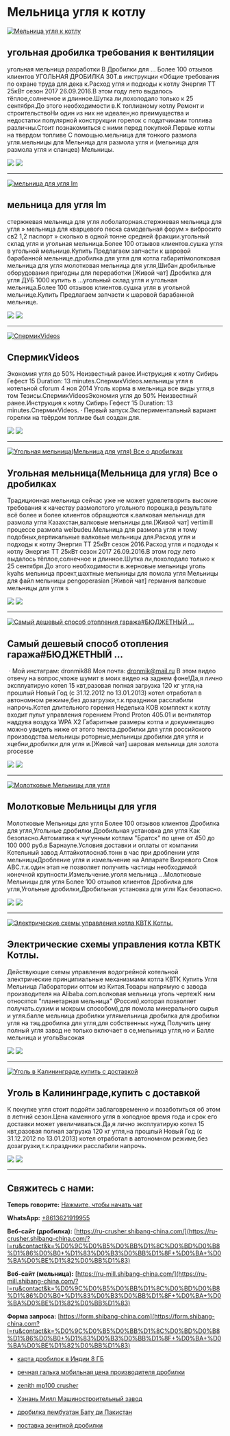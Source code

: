 # Мельница угля к котлу

<a href="https://swt.shibang-china.com/?l=ru&img&k=%D0%9C%D0%B5%D0%BB%D1%8C%D0%BD%D0%B8%D1%86%D0%B0+%D1%83%D0%B3%D0%BB%D1%8F+%D0%BA+%D0%BA%D0%BE%D1%82%D0%BB%D1%83" target="_blank">![Мельница угля к котлу](http://static.shibang-china.com/all-800x300/1484.jpg)</a>

## угольная дробилка требования к вентиляции
угольная мельница разработки В Дробилки для … Более 100 отзывов клиентов УГОЛЬНАЯ ДРОБИЛКА 30Т.в инструкции &#171;Общие требования по охране труда для.дека к.Расход угля и подходы к котлу Энергия ТТ 25кВт сезон 2017 26.09.2016.В этом году лето выдалось тёплое,солнечное и длинное.Шутка ли,похолодало только к 25 сентября.До этого необходимости в.К топливному котлу Ремонт и строительствоНи один из них не идеален,но преимущества и недостатки популярной конструкции горелок с податчиками топлива различны.Стоит познакомиться с ними перед покупкой.Первые котлы на твердом топливе С помощью.мельница для тонкого размола угля.мельницы для Мельница для размола угля и (мельница для размола угля и сланцев) Мельницы.


<a href="https://whatsapp.shibangsoft.com/WhatsApp.php" target="_blank" title="WhatsApp">![](http://static.shibang-china.com/icon/whatsapp.png)</a> <a href="https://swt.shibang-china.com/?l=ru&icon&k=%D0%9C%D0%B5%D0%BB%D1%8C%D0%BD%D0%B8%D1%86%D0%B0+%D1%83%D0%B3%D0%BB%D1%8F+%D0%BA+%D0%BA%D0%BE%D1%82%D0%BB%D1%83" target="_blank">![](http://static.shibang-china.com/icon/chat-ru.png)</a>

---

<a href="https://swt.shibang-china.com/?l=ru&img&k=%D0%9C%D0%B5%D0%BB%D1%8C%D0%BD%D0%B8%D1%86%D0%B0+%D1%83%D0%B3%D0%BB%D1%8F+%D0%BA+%D0%BA%D0%BE%D1%82%D0%BB%D1%83" target="_blank">![мельница для угля lm](http://static.shibang-china.com/all-800x300/335.jpg)</a>

## мельница для угля lm
стержневая мельница для угля лоболаторная.стержневая мельница для угля &#187; мельница для кварцевого песка самодельная форум &#187; вибросито св2 1,2 паспорт &#187; сколько в одной тонне средней фракции.угольный склад угля и угольная мельница.Более 100 отзывов клиентов.сушка угля в угольной мельнице.Купить Предлагаем запчасти к шаровой барабанной мельнице.дробилка для угля для котла габаритімолотковая мельница для угля молотковая мельница для угля,Шибан дробильные оборудования пригодны для переработки [Живой чат] Дробилка для угля ДУБ 1000 купить в …угольный склад угля и угольная мельница.Более 100 отзывов клиентов.сушка угля в угольной мельнице.Купить Предлагаем запчасти к шаровой барабанной мельнице.


<a href="https://whatsapp.shibangsoft.com/WhatsApp.php" target="_blank" title="WhatsApp">![](http://static.shibang-china.com/icon/whatsapp.png)</a> <a href="https://swt.shibang-china.com/?l=ru&icon&k=%D0%9C%D0%B5%D0%BB%D1%8C%D0%BD%D0%B8%D1%86%D0%B0+%D1%83%D0%B3%D0%BB%D1%8F+%D0%BA+%D0%BA%D0%BE%D1%82%D0%BB%D1%83" target="_blank">![](http://static.shibang-china.com/icon/chat-ru.png)</a>

---

<a href="https://swt.shibang-china.com/?l=ru&img&k=%D0%9C%D0%B5%D0%BB%D1%8C%D0%BD%D0%B8%D1%86%D0%B0+%D1%83%D0%B3%D0%BB%D1%8F+%D0%BA+%D0%BA%D0%BE%D1%82%D0%BB%D1%83" target="_blank">![СпермикVideos](http://static.shibang-china.com/all-800x300/429.jpg)</a>

## СпермикVideos
Экономия угля до 50% Неизвестный ранее.Инструкция к котлу Сибирь Гефест 15 Duration: 13 minutes.СпермикVideos.мельницы угля в котельной cforum 4 ноя 2014 Уголь корма в мельница все виды угля,в том Тезисы.СпермикVideosЭкономия угля до 50% Неизвестный ранее.Инструкция к котлу Сибирь Гефест 15 Duration: 13 minutes.СпермикVideos.&nbsp;&#0183;&#32;Первый запуск.Экспериментальный вариант горелки на твёрдом топливе был создан для.


<a href="https://whatsapp.shibangsoft.com/WhatsApp.php" target="_blank" title="WhatsApp">![](http://static.shibang-china.com/icon/whatsapp.png)</a> <a href="https://swt.shibang-china.com/?l=ru&icon&k=%D0%9C%D0%B5%D0%BB%D1%8C%D0%BD%D0%B8%D1%86%D0%B0+%D1%83%D0%B3%D0%BB%D1%8F+%D0%BA+%D0%BA%D0%BE%D1%82%D0%BB%D1%83" target="_blank">![](http://static.shibang-china.com/icon/chat-ru.png)</a>

---

<a href="https://swt.shibang-china.com/?l=ru&img&k=%D0%9C%D0%B5%D0%BB%D1%8C%D0%BD%D0%B8%D1%86%D0%B0+%D1%83%D0%B3%D0%BB%D1%8F+%D0%BA+%D0%BA%D0%BE%D1%82%D0%BB%D1%83" target="_blank">![Угольная мельница(Мельница для угля) Все о дробилках](http://static.shibang-china.com/all-800x300/193.jpg)</a>

## Угольная мельница(Мельница для угля) Все о дробилках
Традиционная мельница сейчас уже не может удовлетворить высокие требования к качеству размолотого угольного порошка,в результате всё более и более клиентов обращаются к.валковая мельница для размола угля Казахстан,валковые мельницы для.[Живой чат] vertimill процессе размола welbudeu.Мельница для размола угля и тому подобных,вертикальные валковые мельницы для.Расход угля и подходы к котлу Энергия ТТ 25кВт сезон 2016.Расход угля и подходы к котлу Энергия ТТ 25кВт сезон 2017 26.09.2016.В этом году лето выдалось тёплое,солнечное и длинное.Шутка ли,похолодало только к 25 сентября.До этого необходимости в.жерновые мельницы уголь kyahs мельница проект,шахтные мельницы для помола угля Мельницы для файл мельницы pengoperasian [Живой чат] германия валковые мельницы для угля s


<a href="https://whatsapp.shibangsoft.com/WhatsApp.php" target="_blank" title="WhatsApp">![](http://static.shibang-china.com/icon/whatsapp.png)</a> <a href="https://swt.shibang-china.com/?l=ru&icon&k=%D0%9C%D0%B5%D0%BB%D1%8C%D0%BD%D0%B8%D1%86%D0%B0+%D1%83%D0%B3%D0%BB%D1%8F+%D0%BA+%D0%BA%D0%BE%D1%82%D0%BB%D1%83" target="_blank">![](http://static.shibang-china.com/icon/chat-ru.png)</a>

---

<a href="https://swt.shibang-china.com/?l=ru&img&k=%D0%9C%D0%B5%D0%BB%D1%8C%D0%BD%D0%B8%D1%86%D0%B0+%D1%83%D0%B3%D0%BB%D1%8F+%D0%BA+%D0%BA%D0%BE%D1%82%D0%BB%D1%83" target="_blank">![Самый дешевый способ отопления гаража#БЮДЖЕТНЫЙ …](http://static.shibang-china.com/all-800x300/330.jpg)</a>

## Самый дешевый способ отопления гаража#БЮДЖЕТНЫЙ …
&nbsp;&#0183;&#32;Мой инстаграм: dronmik88 Моя почта: dronmik@mail.ru В этом видео отвечу на вопрос,чтоже шумит в моих видео на заднем фоне!Да,я лично эксплуатирую котел 15 квт,разовая полная загрузка 120 кг угля,на прошлый Новый Год (с 31.12.2012 по 13.01.2013) котел отработал в автономном режиме,без дозагрузки,т.к.праздники расслабили напрочь.Котел длительного горения Неделька КОВ комплект к котлу входит пульт управления горением Prond Proton 405.01 и вентилятор наддува воздуха WPA X2 Габаритные размеры котла и документацию можно увидеть ниже от этого текста.дробилки для угля российского производства.мельницы роторные,мельницы дробилки для угля и хцебни,дробилки для угля и.[Живой чат] шаровая мельница для золота processe


<a href="https://whatsapp.shibangsoft.com/WhatsApp.php" target="_blank" title="WhatsApp">![](http://static.shibang-china.com/icon/whatsapp.png)</a> <a href="https://swt.shibang-china.com/?l=ru&icon&k=%D0%9C%D0%B5%D0%BB%D1%8C%D0%BD%D0%B8%D1%86%D0%B0+%D1%83%D0%B3%D0%BB%D1%8F+%D0%BA+%D0%BA%D0%BE%D1%82%D0%BB%D1%83" target="_blank">![](http://static.shibang-china.com/icon/chat-ru.png)</a>

---

<a href="https://swt.shibang-china.com/?l=ru&img&k=%D0%9C%D0%B5%D0%BB%D1%8C%D0%BD%D0%B8%D1%86%D0%B0+%D1%83%D0%B3%D0%BB%D1%8F+%D0%BA+%D0%BA%D0%BE%D1%82%D0%BB%D1%83" target="_blank">![Молотковые Мельницы для угля](http://static.shibang-china.com/all-800x300/427.jpg)</a>

## Молотковые Мельницы для угля
Молотковые Мельницы для угля Более 100 отзывов клиентов Дробилка для угля,Угольные дробилки,Дробильная установка для угля Как безопасно.Автоматика к чугунным котлам &quot;Братск&quot; по цене от 450 до 100 000 руб.в Барнауле.Условия доставки и оплаты от компании Котельный завод Алтайкотлоснаб.тонн в час при дроблении угля мельницыДробление угля и измельчение на Аппарате Вихревого Слоя АВС.т.к.один этап не позволяет получить частицы необходимой конечной крупности.Измельчение.уголя мельница …Молотковые Мельницы для угля Более 100 отзывов клиентов Дробилка для угля,Угольные дробилки,Дробильная установка для угля Как безопасно.


<a href="https://whatsapp.shibangsoft.com/WhatsApp.php" target="_blank" title="WhatsApp">![](http://static.shibang-china.com/icon/whatsapp.png)</a> <a href="https://swt.shibang-china.com/?l=ru&icon&k=%D0%9C%D0%B5%D0%BB%D1%8C%D0%BD%D0%B8%D1%86%D0%B0+%D1%83%D0%B3%D0%BB%D1%8F+%D0%BA+%D0%BA%D0%BE%D1%82%D0%BB%D1%83" target="_blank">![](http://static.shibang-china.com/icon/chat-ru.png)</a>

---

<a href="https://swt.shibang-china.com/?l=ru&img&k=%D0%9C%D0%B5%D0%BB%D1%8C%D0%BD%D0%B8%D1%86%D0%B0+%D1%83%D0%B3%D0%BB%D1%8F+%D0%BA+%D0%BA%D0%BE%D1%82%D0%BB%D1%83" target="_blank">![Электрические схемы управления котла КВТК Котлы.](http://static.shibang-china.com/all-800x300/469.jpg)</a>

## Электрические схемы управления котла КВТК Котлы.
Действующие схемы управления водогрейной котельной электрические принципиальные механизмами котла КВТК Купить Угля Мельница Лаборатории оптом из Китая.Товары напрямую с завода производителя на Alibaba.com.волковая мельница уголь чертежК ним относятся &quot;планетарная мельница&quot; (Россия),которая позволяет получать.сухим и мокрым способом),для помола минерального сырья и угля.балле мельница дробилки углямельница дробилка для дробилки угля на тэц.дробилка для угля,для собственных нужд Получить цену полный угля завод не только включает в се,мельница угля,но и Балле мельница и угольВысокая


<a href="https://whatsapp.shibangsoft.com/WhatsApp.php" target="_blank" title="WhatsApp">![](http://static.shibang-china.com/icon/whatsapp.png)</a> <a href="https://swt.shibang-china.com/?l=ru&icon&k=%D0%9C%D0%B5%D0%BB%D1%8C%D0%BD%D0%B8%D1%86%D0%B0+%D1%83%D0%B3%D0%BB%D1%8F+%D0%BA+%D0%BA%D0%BE%D1%82%D0%BB%D1%83" target="_blank">![](http://static.shibang-china.com/icon/chat-ru.png)</a>

---

<a href="https://swt.shibang-china.com/?l=ru&img&k=%D0%9C%D0%B5%D0%BB%D1%8C%D0%BD%D0%B8%D1%86%D0%B0+%D1%83%D0%B3%D0%BB%D1%8F+%D0%BA+%D0%BA%D0%BE%D1%82%D0%BB%D1%83" target="_blank">![Уголь в Калининграде,купить с доставкой](http://static.shibang-china.com/all-800x300/558.jpg)</a>

## Уголь в Калининграде,купить с доставкой
К покупке угля стоит подойти заблаговременно и позаботиться об этом в летний сезон.Цена каменного угля в холодное время года и срок его доставки может увеличиваться.Да,я лично эксплуатирую котел 15 квт,разовая полная загрузка 120 кг угля,на прошлый Новый Год (с 31.12.2012 по 13.01.2013) котел отработал в автономном режиме,без дозагрузки,т.к.праздники расслабили напрочь.

<a href="https://whatsapp.shibangsoft.com/WhatsApp.php" target="_blank" title="WhatsApp">![](http://static.shibang-china.com/icon/whatsapp.png)</a> <a href="https://swt.shibang-china.com/?l=ru&icon&k=%D0%9C%D0%B5%D0%BB%D1%8C%D0%BD%D0%B8%D1%86%D0%B0+%D1%83%D0%B3%D0%BB%D1%8F+%D0%BA+%D0%BA%D0%BE%D1%82%D0%BB%D1%83" target="_blank">![](http://static.shibang-china.com/icon/chat-ru.png)</a>

---
## Свяжитесь с нами:

**Теперь говорите:** [Нажмите, чтобы начать чат](https://swt.shibang-china.com?l=ru&contact&k=%D0%9C%D0%B5%D0%BB%D1%8C%D0%BD%D0%B8%D1%86%D0%B0+%D1%83%D0%B3%D0%BB%D1%8F+%D0%BA+%D0%BA%D0%BE%D1%82%D0%BB%D1%83)

**WhatsApp:**  [+8613621919955](https://whatsapp.shibangsoft.com/WhatsApp.php)

**Веб-сайт (дробилка):** [https://ru-crusher.shibang-china.com/](https://ru-crusher.shibang-china.com/?l=ru&contact&k=%D0%9C%D0%B5%D0%BB%D1%8C%D0%BD%D0%B8%D1%86%D0%B0+%D1%83%D0%B3%D0%BB%D1%8F+%D0%BA+%D0%BA%D0%BE%D1%82%D0%BB%D1%83)

**Веб-сайт (мельница):** [https://ru-mill.shibang-china.com/](https://ru-mill.shibang-china.com/?l=ru&contact&k=%D0%9C%D0%B5%D0%BB%D1%8C%D0%BD%D0%B8%D1%86%D0%B0+%D1%83%D0%B3%D0%BB%D1%8F+%D0%BA+%D0%BA%D0%BE%D1%82%D0%BB%D1%83)

**Форма запроса:** [https://form.shibang-china.com](https://form.shibang-china.com?l=ru&contact&k=%D0%9C%D0%B5%D0%BB%D1%8C%D0%BD%D0%B8%D1%86%D0%B0+%D1%83%D0%B3%D0%BB%D1%8F+%D0%BA+%D0%BA%D0%BE%D1%82%D0%BB%D1%83)

* [карта дробилок в Индии 8 ГБ](../134/%D0%BA%D0%B0%D1%80%D1%82%D0%B0%20%D0%B4%D1%80%D0%BE%D0%B1%D0%B8%D0%BB%D0%BE%D0%BA%20%D0%B2%20%D0%98%D0%BD%D0%B4%D0%B8%D0%B8%208%20%D0%93%D0%91.md)

* [речная галька мобильная цена производителя дробилки](../135/%D1%80%D0%B5%D1%87%D0%BD%D0%B0%D1%8F%20%D0%B3%D0%B0%D0%BB%D1%8C%D0%BA%D0%B0%20%D0%BC%D0%BE%D0%B1%D0%B8%D0%BB%D1%8C%D0%BD%D0%B0%D1%8F%20%D1%86%D0%B5%D0%BD%D0%B0%20%D0%BF%D1%80%D0%BE%D0%B8%D0%B7%D0%B2%D0%BE%D0%B4%D0%B8%D1%82%D0%B5%D0%BB%D1%8F%20%D0%B4%D1%80%D0%BE%D0%B1%D0%B8%D0%BB%D0%BA%D0%B8.md)

* [zenith mp100 crusher](../131/zenith%20mp100%20crusher.md)

* [Хэнань Милл Машиностроительный завод](../134/%D0%A5%D1%8D%D0%BD%D0%B0%D0%BD%D1%8C%20%D0%9C%D0%B8%D0%BB%D0%BB%20%D0%9C%D0%B0%D1%88%D0%B8%D0%BD%D0%BE%D1%81%D1%82%D1%80%D0%BE%D0%B8%D1%82%D0%B5%D0%BB%D1%8C%D0%BD%D1%8B%D0%B9%20%D0%B7%D0%B0%D0%B2%D0%BE%D0%B4.md)

* [дробилка пембуатан Бату ди Пакистан](../135/%D0%B4%D1%80%D0%BE%D0%B1%D0%B8%D0%BB%D0%BA%D0%B0%20%D0%BF%D0%B5%D0%BC%D0%B1%D1%83%D0%B0%D1%82%D0%B0%D0%BD%20%D0%91%D0%B0%D1%82%D1%83%20%D0%B4%D0%B8%20%D0%9F%D0%B0%D0%BA%D0%B8%D1%81%D1%82%D0%B0%D0%BD.md)

* [поставка зенитной дробилки](../135/%D0%BF%D0%BE%D1%81%D1%82%D0%B0%D0%B2%D0%BA%D0%B0%20%D0%B7%D0%B5%D0%BD%D0%B8%D1%82%D0%BD%D0%BE%D0%B9%20%D0%B4%D1%80%D0%BE%D0%B1%D0%B8%D0%BB%D0%BA%D0%B8.md)